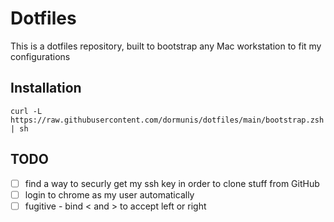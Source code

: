 # Dotfiles

This is a dotfiles repository, built to bootstrap any Mac workstation to fit my configurations

## Installation

```
curl -L https://raw.githubusercontent.com/dormunis/dotfiles/main/bootstrap.zsh | sh
```

## TODO
- [ ] find a way to securly get my ssh key in order to clone stuff from GitHub
- [ ] login to chrome as my user automatically
- [ ] fugitive - bind <leader>< and <leader>> to accept left or right
